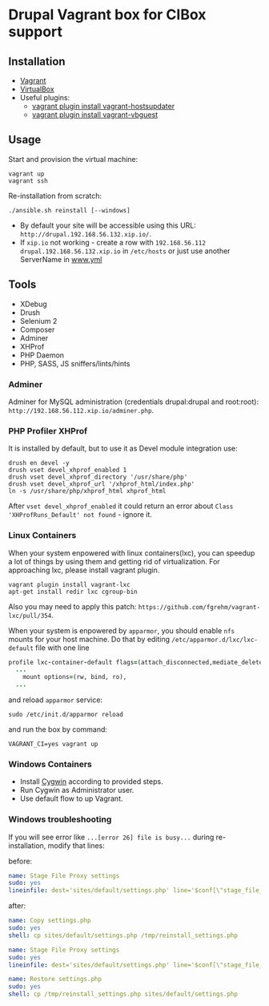 # Drupal Vagrant box for CIBox support

## Installation

- [Vagrant](https://www.vagrantup.com/downloads.html)
- [VirtualBox](https://www.virtualbox.org/wiki/Downloads)
- Useful plugins:
  - [vagrant plugin install vagrant-hostsupdater](https://github.com/cogitatio/vagrant-hostsupdater)
  - [vagrant plugin install vagrant-vbguest](https://github.com/dotless-de/vagrant-vbguest)

## Usage

Start and provision the virtual machine:

```shell
vagrant up
vagrant ssh
```

Re-installation from scratch:

```shell
./ansible.sh reinstall [--windows]
```

- By default your site will be accessible using this URL: `http://drupal.192.168.56.132.xip.io/`.
- If `xip.io` not working - create a row with `192.168.56.112 drupal.192.168.56.132.xip.io` in `/etc/hosts` or just use another ServerName in www.yml

## Tools

- XDebug
- Drush
- Selenium 2
- Composer
- Adminer
- XHProf
- PHP Daemon
- PHP, SASS, JS sniffers/lints/hints

### Adminer

Adminer for MySQL administration (credentials drupal:drupal and root:root): `http://192.168.56.112.xip.io/adminer.php`.

### PHP Profiler XHProf

It is installed by default, but to use it as Devel module integration use:

```shell
drush en devel -y
drush vset devel_xhprof_enabled 1
drush vset devel_xhprof_directory '/usr/share/php'
drush vset devel_xhprof_url '/xhprof_html/index.php'
ln -s /usr/share/php/xhprof_html xhprof_html
```

After `vset devel_xhprof_enabled` it could return an error about `Class 'XHProfRuns_Default' not found` - ignore it.

### Linux Containers

When your system enpowered with linux containers(lxc), you can speedup a lot of things by
using them and getting rid of virtualization. For approaching lxc, please install vagrant plugin.

```shell
vagrant plugin install vagrant-lxc
apt-get install redir lxc cgroup-bin
```

Also you may need to apply this patch: `https://github.com/fgrehm/vagrant-lxc/pull/354`.

When your system is enpowered by `apparmor`, you should enable `nfs` mounts for your host
machine. Do that by editing `/etc/apparmor.d/lxc/lxc-default` file with one line

```ruby
profile lxc-container-default flags=(attach_disconnected,mediate_deleted) {
  ...
    mount options=(rw, bind, ro),
  ...
```

and reload `apparmor` service:

```shell
sudo /etc/init.d/apparmor reload
```

and run the box by command:

```shell
VAGRANT_CI=yes vagrant up
```

### Windows Containers

- Install [Cygwin](https://servercheck.in/blog/running-ansible-within-windows) according to provided steps.
- Run Cygwin as Administrator user.
- Use default flow to up Vagrant.

### Windows troubleshooting

If you will see error like `...[error 26] file is busy...` during re-installation, modify that lines:

before:

```yml
name: Stage File Proxy settings
sudo: yes
lineinfile: dest='sites/default/settings.php' line='$conf[\"stage_file_proxy_origin\"] = \"{{ stage_file_proxy_url }}";'
```

after:

```yml
name: Copy settings.php
sudo: yes
shell: cp sites/default/settings.php /tmp/reinstall_settings.php

name: Stage File Proxy settings
sudo: yes
lineinfile: dest='sites/default/settings.php' line='$conf[\"stage_file_proxy_origin\"] = \"{{ stage_file_proxy_url }}\";'

name: Restore settings.php
sudo: yes
shell: cp /tmp/reinstall_settings.php sites/default/settings.php
```
